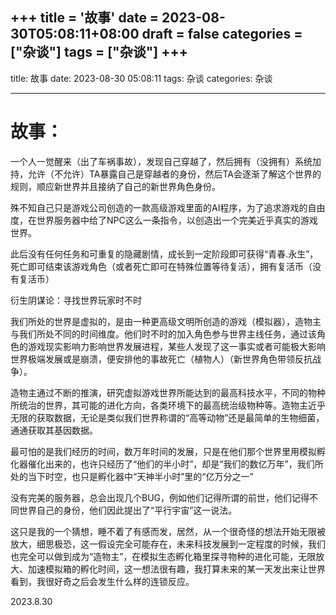 +++
title = '故事'
date = 2023-08-30T05:08:11+08:00
draft = false
categories = ["杂谈"]
tags = ["杂谈"]
+++
---
title: 故事
date: 2023-08-30 05:08:11
tags: 杂谈
categories: 杂谈

---

# 故事：


一个人一觉醒来（出了车祸事故），发现自己穿越了，然后拥有（没拥有）系统加持，允许（不允许）TA暴露自己是穿越者的身份，然后TA会逐渐了解这个世界的规则，顺应新世界并且接纳了自己的新世界角色身份。

殊不知自己只是游戏公司创造的一款高级游戏里面的AI程序，为了追求游戏的自由度，在世界服务器中给了NPC这么一条指令，以创造出一个完美近乎真实的游戏世界。

此后没有任何任务和可重复的隐藏剧情，成长到一定阶段即可获得“青春.永生”，死亡即可结束该游戏角色（或者死亡即可在特殊位置等待复活），拥有复活币（没有复活币）



 

衍生阴谋论：寻找世界玩家时不时

我们所处的世界是虚拟的，是由一种更高级文明所创造的游戏（模拟器），造物主与我们所处不同的时间维度。他们时不时的加入角色参与世界主线任务，通过该角色的游戏现实影响力影响世界发展进程，某些人发现了这一事实或者可能极大影响世界极端发展或是崩溃，便安排他的事故死亡（植物人）（新世界角色带领反抗战争）。

造物主通过不断的推演，研究虚拟游戏世界所能达到的最高科技水平，不同的物种所统治的世界，其可能的进化方向，各类环境下的最高统治级物种等。造物主近乎无限的获取数据，无论是类似我们世界称谓的“高等动物”还是最简单的生物细菌，通通获取其基因数据。

最可怕的是我们经历的时间，数万年时间的发展，只是在他们那个世界里用模拟孵化器催化出来的，也许只经历了“他们的半小时”，却是“我们的数亿万年”，我们所处的当下时空，也只是孵化器中“天神半小时”里的“亿万分之一”

没有完美的服务器，总会出现几个BUG，例如他们记得所谓的前世，他们记得不同世界自己的身份，他们因此提出了“平行宇宙”这一说法。

这只是我的一个猜想，睡不着了有感而发，居然，从一个很奇怪的想法开始无限被放大，细思极恐，这一假设完全可能存在，未来科技发展到一定程度的时候，我们也完全可以做到成为“造物主”，在模拟生态孵化箱里探寻物种的进化可能，无限放大、加速模拟箱的孵化时间，这一想法很有趣，我打算未来的某一天发出来让世界看到，我很好奇之后会发生什么样的连锁反应。

2023.8.30

